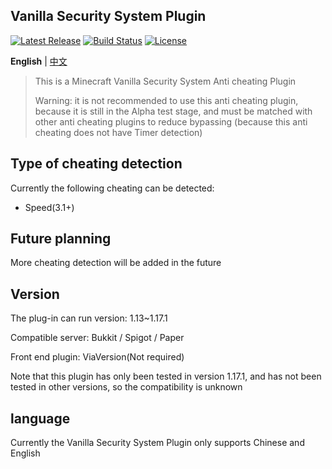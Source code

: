 Vanilla Security System Plugin
--------
[![Latest Release](https://img.shields.io/github/v/release/3cxc/VSS)](https://viaversion.com)
[![Build Status](https://github.com/3cxc/VSS/actions/workflows/meven.yml/badge.svg?branch=master)](https://github.com/3cxc/VSS/actions)
[![License](https://img.shields.io/github/license/3cxc/VSS.svg)](https://github.com/3cxc/VSS/blob/master/LICENSE)

**English** | [中文](https://github.com/3cxc/VSS/blob/master/README_cn.md)

> This is a Minecraft Vanilla Security System Anti cheating Plugin 
> 
> Warning: it is not recommended to use this anti cheating plugin, because it is still in the Alpha test stage, and must be matched with other anti cheating plugins to reduce bypassing (because this anti cheating does not have Timer detection)

## Type of cheating detection

Currently the following cheating can be detected:

- Speed(3.1+)

## Future planning

More cheating detection will be added in the future

## Version

The plug-in can run version: 1.13~1.17.1

Compatible server: Bukkit / Spigot / Paper 

Front end plugin: ViaVersion(Not required)

Note that this plugin has only been tested in version 1.17.1, and has not been tested in other versions, so the compatibility is unknown

## language

Currently the Vanilla Security System Plugin only supports Chinese and English
